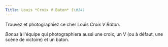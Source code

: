 ```yaml
---
Title: Louis *Croix V Baton* (\#14)
---
```


Trouvez et photographiez ce cher Louis *Croix V Baton*.

*Bonus* à l'équipe qui photographiera aussi une croix, un V (ou à défaut, une scène de victoire) et un baton.
